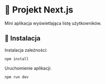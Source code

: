 # 🚀 Projekt Next.js

Mini aplikacja wyświetlająca listę użytkowników.

## 🔧 Instalacja

Instalacja zależności:
```bash
npm install
```
Uruchomienie aplikacji:
```bash
npm run dev
```
